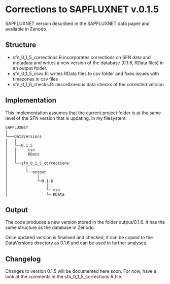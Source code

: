 # Corrections to SAPFLUXNET v.0.1.5
SAPFLUXNET version described in the SAPFLUXNET data paper and available in 
Zenodo.

## Structure 

* sfn_0_1_5_corrections.R:incorporates corrections on SFN data and metadata and
writes a new version of the database (0.1.6, RData files) in an output folder.
* sfn_0_1_5_csvs.R: writes RData files to csv folder and fixes issues with 
timezones in csv files
* sfn_0_1_6_checks.R: miscellaneous data checks of the corrected version.

## Implementation

This implementation assumes that the current project folder is at the same level
of the SFN version that is updating. In my filesystem:

```
SAPFLUXNET
│
└───DataVersions
│   │
│   └──0.1.5
│   │     csv
│   │     RData
│   │
│   └──sfn_0_1_5_corrections
│        │
│        └──output
│             │
│             └─0.1.6
│                 │
│                 └─ csv
|                 └─ RData
```

## Output

The code produces a new version stored in the folder 
output/0.1.6. It has the same
structure as the database in Zenodo.

Once updated version is finalised and checked, it can be copied to 
the DataVersions directory as 0.1.6 and can be used in 
further analyses.

## Changelog

Changes to version 0.1.5 will be documented here soon. For now, have a look at 
the comments in the sfn_0_1_5_corrections.R file.